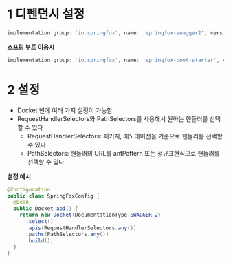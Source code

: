# 1 디펜던시 설정

```groovy
implementation group: 'io.springfox', name: 'springfox-swagger2', version: '3.0.0'
```

**스프링 부트 이용시**

```groovy
implementation group: 'io.springfox', name: 'springfox-boot-starter', version: '3.0.0'
```



# 2 설정

* Docket 빈에 여러 가지 설정이 가능함
* RequestHandlerSelectors와 PathSelectors를 사용해서 원하는 핸들러를 선택할 수 있다
  * RequestHandlerSelectors: 패키지, 애노테이션을 기준으로 핸들러를 선택할 수 있다
  * PathSelectors: 핸들러의 URL를 antPattern 또는 정규표현식으로 핸들러를 선택할 수 있다



**설정 예시**

```java
@Configuration
public class SpringFoxConfig {                                    
  @Bean
  public Docket api() { 
    return new Docket(DocumentationType.SWAGGER_2)  
      .select()                                  
      .apis(RequestHandlerSelectors.any())              
      .paths(PathSelectors.any())                          
      .build();                                           
  }
}
```

